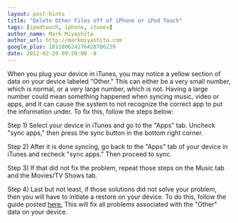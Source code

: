 ```yaml
---
layout: post-hints
title: "Delete Other Files off of iPhone or iPod Touch"
tags: [ipodtouch, iphone, itunes]
author_name: Mark Miyashita
author_url: http://markmiyashita.com
google_plus: 101180624276428786239
date: 2012-02-29 09:20:00 -8
---
```


When you plug your device in iTunes, you may notice a yellow section of data on your device labeled "Other." This can either be a very small number, which is normal, or a very large number, which is not. Having a large number could mean something happened when syncing music, video or apps, and it can cause the system to not recognize the correct app to put the information under. To fix this, follow the steps below:

Step 1) Select your device in iTunes and go to the "Apps" tab. Uncheck "sync apps," then press the sync button in the bottom right corner.

Step 2) After it is done syncing, go back to the "Apps" tab of your device in iTunes and recheck "sync apps." Then proceed to sync.

Step 3) If that did not fix the problem, repeat those steps on the Music tab and the Movies/TV Shows tab.

Step 4) Last but not least, if those solutions did not solve your problem, then you will have to initiate a restore on your device. To do this, follow the guide posted <a href="/how-to-restore-your-iphone-ipod-touch-or-ipad/">here.</a> This will fix all problems associated with the "Other" data on your device.
